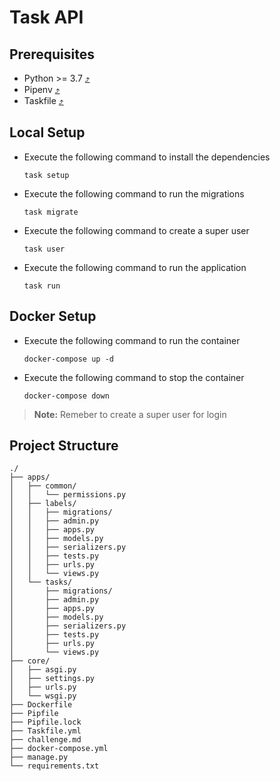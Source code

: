 # Task API

## Prerequisites

- Python >= 3.7 [⤴](https://www.python.org/downloads/release/python-370/)
- Pipenv [⤴](https://pipenv.pypa.io/en/latest/installation.html)
- Taskfile [⤴](https://taskfile.dev/installation/)

## Local Setup

- Execute the following command to install the dependencies

    ```shell
    task setup
    ```

- Execute the following command to run the migrations

    ```shell
    task migrate
    ```

- Execute the following command to create a super user

    ```shell
    task user
    ```

- Execute the following command to run the application

    ```shell
    task run
    ```

## Docker Setup

- Execute the following command to run the container

    ```shell
    docker-compose up -d
    ```

- Execute the following command to stop the container

    ```shell
    docker-compose down
    ```

> __Note:__ Remeber to create a super user for login

## Project Structure

```shell
./
├── apps/
│   ├── common/
│   │   └── permissions.py
│   ├── labels/
│   │   ├── migrations/
│   │   ├── admin.py
│   │   ├── apps.py
│   │   ├── models.py
│   │   ├── serializers.py
│   │   ├── tests.py
│   │   ├── urls.py
│   │   └── views.py
│   └── tasks/
│       ├── migrations/
│       ├── admin.py
│       ├── apps.py
│       ├── models.py
│       ├── serializers.py
│       ├── tests.py
│       ├── urls.py
│       └── views.py
├── core/
│   ├── asgi.py
│   ├── settings.py
│   ├── urls.py
│   └── wsgi.py
├── Dockerfile
├── Pipfile
├── Pipfile.lock
├── Taskfile.yml
├── challenge.md
├── docker-compose.yml
├── manage.py
└── requirements.txt
```
